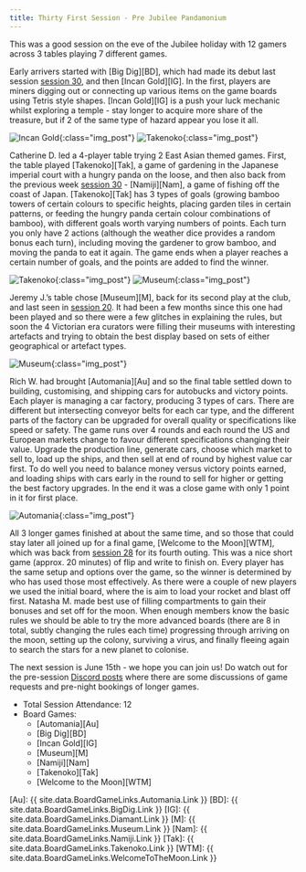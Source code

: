 ```yaml
---
title: Thirty First Session - Pre Jubilee Pandamonium
---
```


This was a good session on the eve of the Jubilee holiday with 12 gamers across 3 tables playing 7 different games.

Early arrivers started with [Big Dig][BD], which had made its debut last session [session 30][30], and then [Incan Gold][IG].
In the first, players are miners digging out or connecting up various items on the game boards using Tetris style shapes.
[Incan Gold][IG] is a push your luck mechanic whilst exploring a temple - stay longer to acquire more share of the treasure, but if 2 of the same type of hazard appear you lose it all.

![Incan Gold](/images/posts/2022_06_01/IncanGold01.jpg "Incan Gold"){:class="img_post"}
![Takenoko](/images/posts/2022_06_01/Takenoko01.jpg "Takenoko"){:class="img_post"}

Catherine D. led a 4-player table trying 2 East Asian themed games.
First, the table played [Takenoko][Tak], a game of gardening in the Japanese imperial court with a hungry panda on the loose, and then also back from the previous week [session 30][30] - [Namiji][Nam], a game of fishing off the coast of Japan.
[Takenoko][Tak] has 3 types of goals (growing bamboo towers of certain colours to specific heights, placing garden tiles in certain patterns, or feeding the hungry panda certain colour combinations of bamboo), with different goals worth varying numbers of points.
Each turn you only have 2 actions (although the weather dice provides a random bonus each turn), including moving the gardener to grow bamboo, and moving the panda to eat it again.
The game ends when a player reaches a certain number of goals, and the points are added to find the winner.

![Takenoko](/images/posts/2022_06_01/Takenoko02.jpg "Takenoko"){:class="img_post"}
![Museum](/images/posts/2022_06_01/Museum01.jpg "Museum"){:class="img_post"}

Jeremy J.’s table chose [Museum][M], back for its second play at the club, and last seen in [session 20][20].
It had been a few months since this one had been played and so there were a few glitches in explaining the rules, but soon the 4 Victorian era curators were filling their museums with interesting artefacts and trying to obtain the best display based on sets of either geographical or artefact types.

![Museum](/images/posts/2022_06_01/Museum02.jpg "Museum"){:class="img_post"}

Rich W. had brought [Automania][Au] and so the final table settled down to building, customising, and shipping cars for autobucks and victory points.
Each player is managing a car factory, producing 3 types of cars.
There are different but intersecting conveyor belts for each car type, and the different parts of the factory can be upgraded for overall quality or specifications like speed or safety.
The game runs over 4 rounds and each round the US and European markets change to favour different specifications changing their value.
Upgrade the production line, generate cars, choose which market to sell to, load up the ships, and then sell at end of round by highest value car first.
To do well you need to balance money versus victory points earned, and loading ships with cars early in the round to sell for higher or getting the best factory upgrades.
In the end it was a close game with only 1 point in it for first place.

![Automania](/images/posts/2022_06_01/Automania01.jpg "Automania"){:class="img_post"}

All 3 longer games finished at about the same time, and so those that could stay later all joined up for a final game, [Welcome to the Moon][WTM], which was back from [session 28][28] for its fourth outing.
This was a nice short game (approx. 20 minutes) of flip and write to finish on.
Every player has the same setup and options over the game, so the winner is determined by who has used those most effectively.
As there were a couple of new players we used the initial board, where the is aim to load your rocket and blast off first.
Natasha M. made best use of filling compartments to gain their bonuses and set off for the moon.
When enough members know the basic rules we should be able to try the more advanced boards (there are 8 in total, subtly changing the rules each time) progressing through arriving on the moon, setting up the colony, surviving a virus, and finally fleeing again to search the stars for a new planet to colonise.

The next session is June 15th - we hope you can join us!
Do watch out for the pre-session [Discord posts][Contact] where there are some discussions of game requests and pre-night bookings of longer games.

* Total Session Attendance: 12
* Board Games:
	 * [Automania][Au]
	 * [Big Dig][BD]
	 * [Incan Gold][IG]
	 * [Museum][M]
	 * [Namiji][Nam]
	 * [Takenoko][Tak]
	 * [Welcome to the Moon][WTM]

[Au]: {{ site.data.BoardGameLinks.Automania.Link }}
[BD]: {{ site.data.BoardGameLinks.BigDig.Link }}
[IG]: {{ site.data.BoardGameLinks.Diamant.Link }}
[M]: {{ site.data.BoardGameLinks.Museum.Link }}
[Nam]: {{ site.data.BoardGameLinks.Namiji.Link }}
[Tak]: {{ site.data.BoardGameLinks.Takenoko.Link }}
[WTM]: {{ site.data.BoardGameLinks.WelcomeToTheMoon.Link }}

[20]: /2021/12/01/twentieth-session.html
[28]: /2022/04/20/twentyeighth-session.html
[30]: /2022/05/18/thirtieth-session.html

[Contact]: /Contact.html
